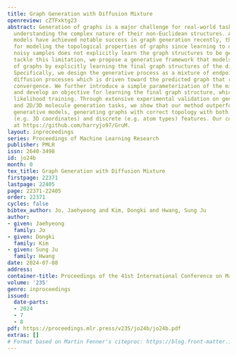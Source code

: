 ```yaml
---
title: Graph Generation with Diffusion Mixture
openreview: cZTFxktg23
abstract: Generation of graphs is a major challenge for real-world tasks that require
  understanding the complex nature of their non-Euclidean structures. Although diffusion
  models have achieved notable success in graph generation recently, they are ill-suited
  for modeling the topological properties of graphs since learning to denoise the
  noisy samples does not explicitly learn the graph structures to be generated. To
  tackle this limitation, we propose a generative framework that models the topology
  of graphs by explicitly learning the final graph structures of the diffusion process.
  Specifically, we design the generative process as a mixture of endpoint-conditioned
  diffusion processes which is driven toward the predicted graph that results in rapid
  convergence. We further introduce a simple parameterization of the mixture process
  and develop an objective for learning the final graph structure, which enables maximum
  likelihood training. Through extensive experimental validation on general graph
  and 2D/3D molecule generation tasks, we show that our method outperforms previous
  generative models, generating graphs with correct topology with both continuous
  (e.g. 3D coordinates) and discrete (e.g. atom types) features. Our code is available
  at https://github.com/harryjo97/GruM.
layout: inproceedings
series: Proceedings of Machine Learning Research
publisher: PMLR
issn: 2640-3498
id: jo24b
month: 0
tex_title: Graph Generation with Diffusion Mixture
firstpage: 22371
lastpage: 22405
page: 22371-22405
order: 22371
cycles: false
bibtex_author: Jo, Jaehyeong and Kim, Dongki and Hwang, Sung Ju
author:
- given: Jaehyeong
  family: Jo
- given: Dongki
  family: Kim
- given: Sung Ju
  family: Hwang
date: 2024-07-08
address:
container-title: Proceedings of the 41st International Conference on Machine Learning
volume: '235'
genre: inproceedings
issued:
  date-parts:
  - 2024
  - 7
  - 8
pdf: https://proceedings.mlr.press/v235/jo24b/jo24b.pdf
extras: []
# Format based on Martin Fenner's citeproc: https://blog.front-matter.io/posts/citeproc-yaml-for-bibliographies/
---
```

